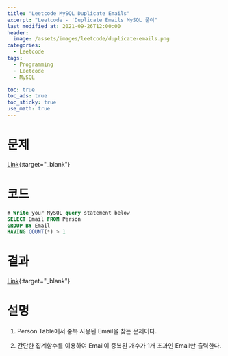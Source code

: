 ```yaml
---
title: "Leetcode MySQL Duplicate Emails"
excerpt: "Leetcode - 'Duplicate Emails MySQL 풀이"
last_modified_at: 2021-09-26T12:00:00
header:
  image: /assets/images/leetcode/duplicate-emails.png
categories:
  - Leetcode
tags:
  - Programming
  - Leetcode
  - MySQL

toc: true
toc_ads: true
toc_sticky: true
use_math: true
---
```

# 문제
[Link](https://leetcode.com/problems/duplicate-emails/){:target="_blank"}

# 코드
```sql
# Write your MySQL query statement below
SELECT Email FROM Person
GROUP BY Email
HAVING COUNT(*) > 1
```

# 결과
[Link](https://leetcode.com/submissions/detail/561028785/){:target="_blank"}

# 설명
1. Person Table에서 중복 사용된 Email을 찾는 문제이다.

2. 간단한 집계함수를 이용하여 Email이 중복된 개수가 1개 초과인 Email만 출력한다.